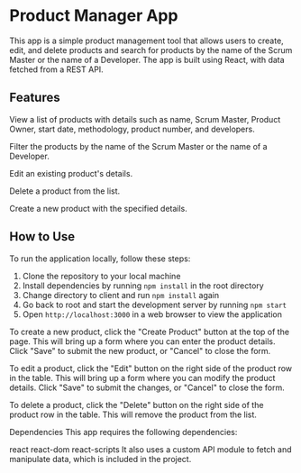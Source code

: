 # Product Manager App
This app is a simple product management tool that allows users to create, edit, and delete products and search for products by the name of the Scrum Master or the name of a Developer. The app is built using React, with data fetched from a REST API.

## Features
View a list of products with details such as name, Scrum Master, Product Owner, start date, methodology, product number, and developers.

Filter the products by the name of the Scrum Master or the name of a Developer.

Edit an existing product's details.

Delete a product from the list.

Create a new product with the specified details.

## How to Use

To run the application locally, follow these steps:

1. Clone the repository to your local machine
2. Install dependencies by running  ```npm install``` in the root directory
3. Change directory to client and run ```npm install``` again
4. Go back to root and start the development server by running ```npm start```
5. Open ```http://localhost:3000``` in a web browser to view the application

To create a new product, click the "Create Product" button at the top of the page. This will bring up a form where you can enter the product details. Click "Save" to submit the new product, or "Cancel" to close the form.

To edit a product, click the "Edit" button on the right side of the product row in the table. This will bring up a form where you can modify the product details. Click "Save" to submit the changes, or "Cancel" to close the form.

To delete a product, click the "Delete" button on the right side of the product row in the table. This will remove the product from the list.


Dependencies
This app requires the following dependencies:

react
react-dom
react-scripts
It also uses a custom API module to fetch and manipulate data, which is included in the project.

